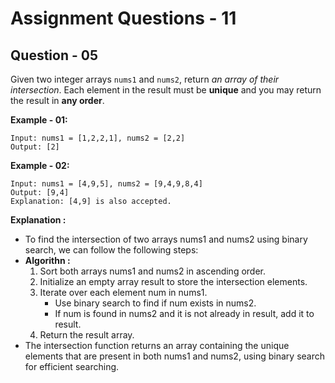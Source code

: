 # **Assignment Questions - 11**

## **Question - 05**

Given two integer arrays `nums1` and `nums2`, return *an array of their intersection*. Each element in the result must be **unique** and you may return the result in **any order**.

**Example - 01:**
```
Input: nums1 = [1,2,2,1], nums2 = [2,2]
Output: [2]
```
**Example - 02:**
```
Input: nums1 = [4,9,5], nums2 = [9,4,9,8,4]
Output: [9,4]
Explanation: [4,9] is also accepted.
```

**Explanation :**
- To find the intersection of two arrays nums1 and nums2 using binary search, we can follow the following steps:
- **Algorithn :**
    1. Sort both arrays nums1 and nums2 in ascending order.
    2. Initialize an empty array result to store the intersection elements.
    3. Iterate over each element num in nums1.
        - Use binary search to find if num exists in nums2.
        - If num is found in nums2 and it is not already in result, add it to result.
    4. Return the result array.
- The intersection function returns an array containing the unique elements that are present in both nums1 and nums2, using binary search for efficient searching.
